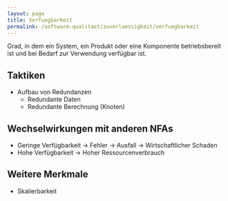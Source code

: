 ```yaml
---
layout: page
title: Verfuegbarkeit
permalink: /software-qualitaet/zuverlaessigkeit/verfuegbarkeit
---
```


Grad, in dem ein System, ein Produkt oder eine Komponente betriebsbereit ist und bei Bedarf zur Verwendung verfügbar ist.

## Taktiken

* Aufbau von Redundanzen
  * Redundante Daten
  * Redundante Berechnung (Knoten)



## Wechselwirkungen mit anderen NFAs

* Geringe Verfügbarkeit -> Fehler -> Ausfall -> Wirtschaftlicher Schaden
* Hohe Verfügbarkeit -> Hoher Ressourcenverbrauch

## Weitere Merkmale

* Skalierbarkeit